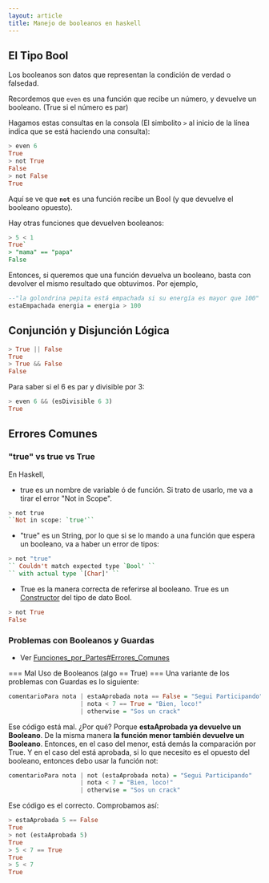 ```yaml
---
layout: article
title: Manejo de booleanos en haskell
---
```


El Tipo Bool
------------

Los booleanos son datos que representan la condición de verdad o falsedad.

Recordemos que `even` es una función que recibe un número, y devuelve un booleano. (True si el número es par)

Hagamos estas consultas en la consola (El simbolito `>` al inicio de la línea indica que se está haciendo una consulta):

```Haskell
> even 6 
True
> not True
False
> not False
True
```

Aquí se ve que **`not`** es una función recibe un Bool (y que devuelve el booleano opuesto).

Hay otras funciones que devuelven booleanos:

```Haskell
> 5 < 1
True`
> "mama" == "papa"
False
```

Entonces, si queremos que una función devuelva un booleano, basta con devolver el mismo resultado que obtuvimos. Por ejemplo,

```Haskell
--"la golondrina pepita está empachada si su energía es mayor que 100"
estaEmpachada energia = energia > 100
```

Conjunción y Disjunción Lógica
------------------------------

```Haskell
> True || False
True
> True && False
False
```

Para saber si el 6 es par y divisible por 3:

```Haskell
> even 6 && (esDivisible 6 3)
True
```

Errores Comunes
---------------

### "true" vs true vs True

En Haskell,

-   true es un nombre de variable ó de función. Si trato de usarlo, me va a tirar el error "Not in Scope".

```Haskell
> not true
``Not in scope: `true'``
```

-   "true" es un String, por lo que si se lo mando a una función que espera un booleano, va a haber un error de tipos:

```Haskell
> not "true"
`` Couldn't match expected type `Bool' ``
`` with actual type `[Char]' ``
```

-   True es la manera correcta de referirse al booleano. True es un [Constructor](constructor.html) del tipo de dato Bool.

```Haskell
> not True
False
```

### Problemas con Booleanos y Guardas

-   Ver [Funciones\_por\_Partes\#Errores\_Comunes](funciones-por-partes-errores-comunes.html)

=== Mal Uso de Booleanos (algo == True) === Una variante de los problemas con Guardas es lo siguiente:

```Haskell
comentarioPara nota | estaAprobada nota == False = "Segui Participando"
                    | nota < 7 == True = "Bien, loco!"
                    | otherwise = "Sos un crack"
```

Ese código está mal. ¿Por qué? Porque **estaAprobada ya devuelve un Booleano**. De la misma manera **la función menor también devuelve un Booleano**. Entonces, en el caso del menor, está demás la comparación por True. Y en el caso del está aprobada, si lo que necesito es el opuesto del booleano, entonces debo usar la función not:

```Haskell
comentarioPara nota | not (estaAprobada nota) = "Segui Participando"
                    | nota < 7 = "Bien, loco!"
                    | otherwise = "Sos un crack"
```

Ese código es el correcto. Comprobamos así:

```Haskell
> estaAprobada 5 == False
True
> not (estaAprobada 5)
True
> 5 < 7 == True
True
> 5 < 7
True
```
